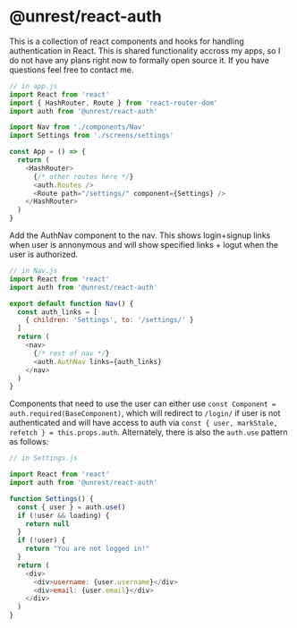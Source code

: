 # @unrest/react-auth

This is a collection of react components and hooks for handling authentication in React. This is shared functionality accross my apps, so I do not have any plans right now to formally open source it. If you have questions feel free to contact me.

``` javascript
// in app.js
import React from 'react'
import { HashRouter, Route } from 'react-router-dom'
import auth from '@unrest/react-auth'

import Nav from './components/Nav'
import Settings from './screens/settings'

const App = () => {
  return (
    <HashRouter>
      {/* other routes here */}
      <auth.Routes />
      <Route path="/settings/" component={Settings} />
    </HashRouter>
  )
}
```

Add the AuthNav component to the nav. This shows login+signup links when user is annonymous and will show specified links + logut when the user is authorized.

``` javascript
// in Nav.js
import React from 'react'
import auth from '@unrest/react-auth'

export default function Nav() {
  const auth_links = [
    { children: 'Settings', to: '/settings/' }
  ]
  return (
    <nav>
      {/* rest of nav */}
      <auth.AuthNav links={auth_links}
    </nav>
  )
}
```

Components that need to use the user can either use `const Component = auth.required(BaseComponent)`, which will redirect to `/login/` if user is not authenticated and will have access to auth via `const { user, markStale, refetch } = this.props.auth`. Alternately, there is also the `auth.use` pattern as follows:

``` javascript
// in Settings.js

import React from 'react'
import auth from '@unrest/react-auth'

function Settings() {
  const { user } = auth.use()
  if (!user && loading) {
    return null
  }
  if (!user) {
    return "You are not logged in!"
  }
  return (
    <div>
      <div>username: {user.username}</div>
      <div>email: {user.email}</div>
    </div>
  )
}
```